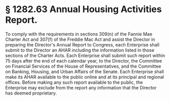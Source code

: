 # § 1282.63   Annual Housing Activities Report.

To comply with the requirements in sections 309(n) of the Fannie Mae Charter Act and 307(f) of the Freddie Mac Act and assist the Director in preparing the Director's Annual Report to Congress, each Enterprise shall submit to the Director an AHAR including the information listed in those sections of the Charter Acts. Each Enterprise shall submit such report within 75 days after the end of each calendar year, to the Director, the Committee on Financial Services of the House of Representatives, and the Committee on Banking, Housing, and Urban Affairs of the Senate. Each Enterprise shall make its AHAR available to the public online and at its principal and regional offices. Before making any such report available to the public, the Enterprise may exclude from the report any information that the Director has deemed proprietary.




